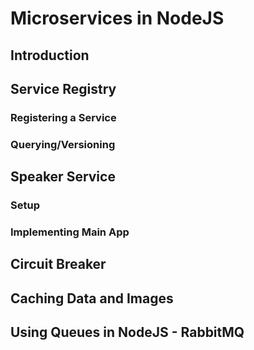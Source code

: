 # Microservices in NodeJS

## Introduction

## Service Registry 

### Registering a Service

### Querying/Versioning

## Speaker Service 

### Setup

### Implementing Main App

## Circuit Breaker

## Caching Data and Images

## Using Queues in NodeJS - RabbitMQ